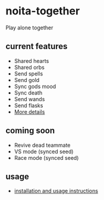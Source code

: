 # noita-together
Play alone together

## current features
* Shared hearts
* Shared orbs
* Send spells
* Send gold
* Sync gods mood
* Sync death
* Send wands
* Send flasks
* [More details](https://github.com/soler91/noita-together/wiki/Features)

## coming soon
* Revive dead teammate
* VS mode (synced seed)
* Race mode (synced seed)

## usage
* [installation and usage instructions](https://github.com/soler91/noita-together/wiki/Usage)
